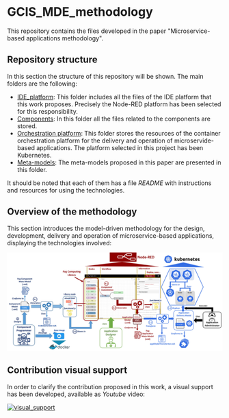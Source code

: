 # GCIS_MDE_methodology

This repository contains the files developed in the paper "Microservice-based applications methodology".

## Repository structure

In this section the structure of this repository will be shown. The main folders are the following:

- [IDE_platform](https://github.com/ekhurtado/GCIS_MDE_methodology/tree/main/IDE_platform): This folder includes all the files of the IDE platform that this work proposes. Precisely the Node-RED platform has been selected for this responsibility.
- [Components](https://github.com/ekhurtado/EkaitzHurtado-MAL/tree/main/Kodea/Osagaiak): In this folder all the files related to the components are stored. 
- [Orchestration platform](https://github.com/ekhurtado/EkaitzHurtado-MAL/tree/main/Kodea/Software_plataforma): This folder stores the resources of the container orchestration platform for the delivery and operation of microservide-based applications. The platform selected in this project has been Kubernetes.
- [Meta-models](https://github.com/ekhurtado/EkaitzHurtado-MAL/tree/main/Kodea/meta_ereduak): The meta-models proposed in this paper are presented in this folder.

It should be noted that each of them has a file _README_ with instructions and resources for using the technologies.

## Overview of the methodology

This section introduces the model-driven methodology for the design, development, delivery and operation of microservice-based applications, displaying the technologies involved:

![Overview_methodology_technologies](Figures/Overview_methodology_technologies.jpg)

## Contribution visual support

In order to clarify the contribution proposed in this work, a visual support has been developed, available as _Youtube_ video:

[![visual_support](https://img.youtube.com/vi/qo2UXgE1e1Y/0.jpg)](https://youtu.be/qo2UXgE1e1Y "Visual support for GCIS group contribution")